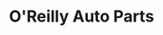 ---
title: "O'Reilly Auto Parts"
url: /mesa/oreilly-auto-parts-south-gilbert-road/
shop: Autoteile
---
